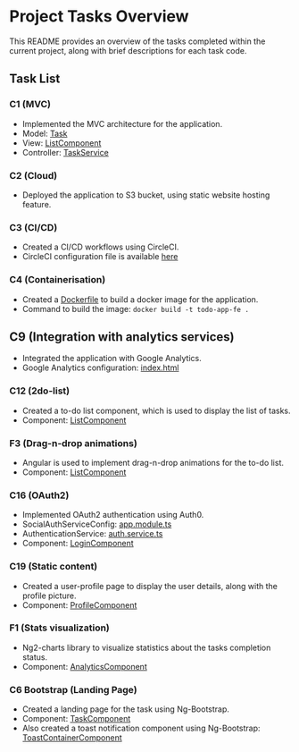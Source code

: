 # Project Tasks Overview

This README provides an overview of the tasks completed within the current project, along with brief descriptions for each task code.

## Task List

### C1 (MVC)
- Implemented the MVC architecture for the application.
- Model: [Task](src/app/models/task.model.ts)
- View: [ListComponent](src/app/components/list/list.component.ts)
- Controller: [TaskService](src/app/services/task.service.ts)

### C2 (Cloud)
- Deployed the application to S3 bucket, using static website hosting feature.

### C3 (CI/CD)
- Created a CI/CD workflows using CircleCI.
- CircleCI configuration file is available [here](.circleci/config.yml)

### C4 (Containerisation)
- Created a [Dockerfile](Dockerfile) to build a docker image for the application.
- Command to build the image: `docker build -t todo-app-fe .`

## C9 (Integration with analytics services)
- Integrated the application with Google Analytics.
- Google Analytics configuration: [index.html](src/index.html)

### C12 (2do-list)
- Created a to-do list component, which is used to display the list of tasks.
- Component: [ListComponent](src/app/components/list/list.component.ts)

### F3 (Drag-n-drop animations)
- Angular is used to implement drag-n-drop animations for the to-do list.
- Component: [ListComponent](src/app/components/list/list.component.ts)

### C16 (OAuth2)
- Implemented OAuth2 authentication using Auth0.
- SocialAuthServiceConfig: [app.module.ts](src/app/app.module.ts)
- AuthenticationService: [auth.service.ts](src/app/services/authentication.service.ts)
- Component: [LoginComponent](src/app/components/login/login.component.ts)

### C19 (Static content)
- Created a user-profile page to display the user details, along with the profile picture.
- Component: [ProfileComponent](src/app/components/profile/profile.component.ts)

### F1 (Stats visualization)
- Ng2-charts library to visualize statistics about the tasks completion status.
- Component: [AnalyticsComponent](src/app/components/analytics/analytics.component.ts)

### C6 Bootstrap (Landing Page)
- Created a landing page for the task using Ng-Bootstrap.
- Component: [TaskComponent](src/app/components/task/task.component.ts)
- Also created a toast notification component using Ng-Bootstrap: [ToastContainerComponent](src/app/components/toast-container/toast-container.component.ts)
